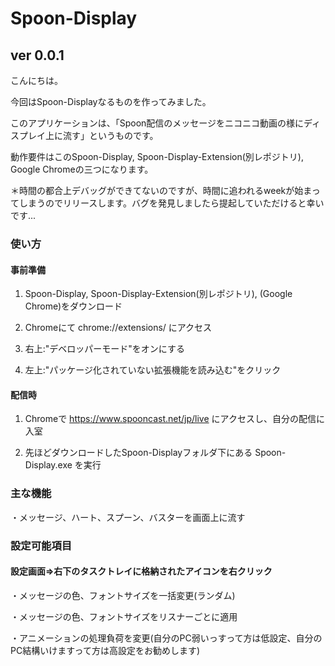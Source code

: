 # Spoon-Display

## ver 0.0.1

こんにちは。

今回はSpoon-Displayなるものを作ってみました。

このアプリケーションは、「Spoon配信のメッセージをニコニコ動画の様にディスプレイ上に流す」というものです。

動作要件はこのSpoon-Display, Spoon-Display-Extension(別レポジトリ), Google Chromeの三つになります。

＊時間の都合上デバッグができてないのですが、時間に追われるweekが始まってしまうのでリリースします。バグを発見しましたら提起していただけると幸いです...

### 使い方

#### 事前準備

1. Spoon-Display, Spoon-Display-Extension(別レポジトリ), (Google Chrome)をダウンロード

2. Chromeにて chrome://extensions/ にアクセス

3. 右上:"デベロッパーモード"をオンにする

4. 左上:"パッケージ化されていない拡張機能を読み込む"をクリック

#### 配信時

1. Chromeで https://www.spooncast.net/jp/live にアクセスし、自分の配信に入室

2. 先ほどダウンロードしたSpoon-Displayフォルダ下にある Spoon-Display.exe を実行

### 主な機能

・メッセージ、ハート、スプーン、バスターを画面上に流す

### 設定可能項目

#### 設定画面=>右下のタスクトレイに格納されたアイコンを右クリック

・メッセージの色、フォントサイズを一括変更(ランダム)

・メッセージの色、フォントサイズをリスナーごとに適用

・アニメーションの処理負荷を変更(自分のPC弱いっすって方は低設定、自分のPC結構いけますって方は高設定をお勧めします)
